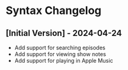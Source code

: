 # Syntax Changelog

## [Initial Version] - 2024-04-24

- Add support for searching episodes
- Add support for viewing show notes
- Add support for playing in Apple Music
